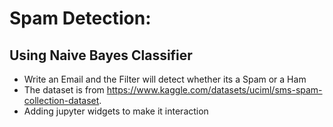# Spam Detection:

## **Using Naive Bayes Classifier** 
+ Write an Email and the Filter will detect whether its a Spam or a Ham
+ The dataset is from https://www.kaggle.com/datasets/uciml/sms-spam-collection-dataset.
+ Adding jupyter widgets to make it interaction 
 
